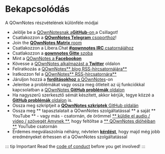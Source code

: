 # Bekapcsolódás

A QOwnNotes részvételének különféle módjai

- Jelölje be a [QOwnNotesnak a**GitHub**-on ](https://github.com/pbek/QOwnNotes) a Csillagot!
- Csatlakozzon a [**QOwnNotes Telegram** csoporthoz](https://t.me/QOwnNotes)!
- Join the [**QOwnNotes Matrix** room](https://matrix.to/#/#qownnotes:matrix.org)
- Csatlakozzon a Libera.Chat [**#qownnotes IRC** csatornájához](https://web.libera.chat/#qownnotes)
- Csatlakozzon a [**qownnotes Gitte** szoba](https://gitter.im/qownnotes/qownnotes)
- Mint a [QOwnNotes a **Facebookon**](https://www.facebook.com/QOwnNotes/)
- Kövesse a [QOwnNotes alkalmazást a **Twitter**](https://twitter.com/QOwnNotes) oldalon
- Feliratkozás a [QOwnNotes** blog RSS-hírcsatornájára**](https://feeds.feedburner.com/QOwnNotesBlog)
- Iratkozzon fel a [QOwnNotes** RSS-hírcsatornára**](https://feeds.feedburner.com/QOwnNotesReleases)
- Járuljon hozzá a [**fordításokhoz** a QOwnNotes](translation.md)-on
- Jelentse a problémákat vagy ossza meg ötleteit az új funkciókkal kapcsolatban a [QOwnNotes **GitHub problémák** oldalon](https://github.com/pbek/QOwnNotes/issues)
- Ha nagyszerű szerkesztő sémát készített, akkor kérjük, tegye közzé a [**GitHub problémák** oldalon](https://github.com/pbek/QOwnNotes/issues) is.
- Ossza meg szkriptjeit a [**QOwnNotes szkriptek** GitHub oldalán](https://github.com/qownnotes/scripts)
- Ossza meg ** tapasztalatait a QOwnNotes szolgáltatással ** a saját ** YouTube ** - vagy más - csatornán, de örömmel [** küldje el audio / video / szövegét Amynek **](mailto:amydoralang@aol.de), hogy feltöltse a [** QOwnNotes dióhéjban **](https://www.youtube.com/channel/UC6Xpk_B1MFfvhBCsH_MrOEw/videos) YouTube csatornán
- Érdemes megválaszolnia néhány, névtelen [**kérdést**](https://freeonlinesurveys.com/s/nA8t17k8), hogy majd még jobb eredményeket érhessen el a QOwnNotes szolgáltatással

::: tip Important
Read the [code of conduct](./code-of-conduct.md) before you get involved!
:::
